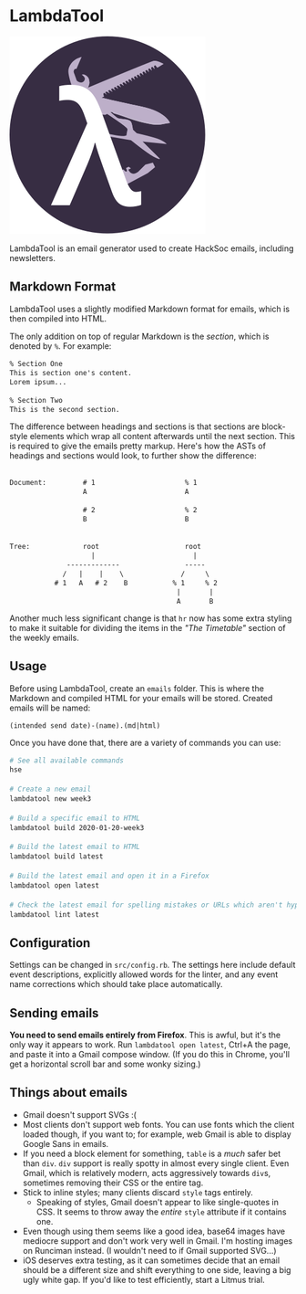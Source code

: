 # LambdaTool

![LambdaTool logo](logo/logo.svg)

LambdaTool is an email generator used to create HackSoc emails, including
newsletters.

## Markdown Format
LambdaTool uses a slightly modified Markdown format for emails, which is then
compiled into HTML.

The only addition on top of regular Markdown is the _section_, which is denoted
by `%`. For example:

```
% Section One
This is section one's content.
Lorem ipsum...

% Section Two
This is the second section.

```

The difference between headings and sections is that sections are block-style
elements which wrap all content afterwards until the next section. This is
required to give the emails pretty markup. Here's how the ASTs of headings and
sections would look, to further show the difference:

```

Document:         # 1                      % 1
                  A                        A

                  # 2                      % 2
                  B                        B


Tree:             root                     root
                    |                        |
              -------------                -----
             /   |    |    \              /     \
           # 1   A   # 2    B           % 1     % 2
                                         |       | 
                                         A       B
```

Another much less significant change is that `hr` now has some extra styling
to make it suitable for dividing the items in the _"The Timetable"_ section of
the weekly emails.

## Usage

Before using LambdaTool, create an `emails` folder. This is where the Markdown
and compiled HTML for your emails will be stored. Created emails will be named:

```
(intended send date)-(name).(md|html)
```

Once you have done that, there are a variety of commands you can use:

```bash
# See all available commands
hse

# Create a new email
lambdatool new week3

# Build a specific email to HTML
lambdatool build 2020-01-20-week3

# Build the latest email to HTML
lambdatool build latest

# Build the latest email and open it in a Firefox
lambdatool open latest

# Check the latest email for spelling mistakes or URLs which aren't hyperlinked
lambdatool lint latest
```

## Configuration

Settings can be changed in `src/config.rb`. The settings here include default
event descriptions, explicitly allowed words for the linter, and any event
name corrections which should take place automatically.

## Sending emails

**You need to send emails entirely from Firefox**. This is awful, but it's the
only way it appears to work. Run `lambdatool open latest`, Ctrl+A the page, and paste
it into a Gmail compose window. (If you do this in Chrome, you'll get a
horizontal scroll bar and some wonky sizing.)

## Things about emails

- Gmail doesn't support SVGs :(
- Most clients don't support web fonts. You can use fonts which the client
    loaded though, if you want to; for example, web Gmail is able to display
    Google Sans in emails. 
- If you need a block element for something, `table` is a _much_ safer bet
    than `div`. `div` support is really spotty in almost every single
    client. Even Gmail, which is relatively modern, acts aggressively towards
    `div`s, sometimes removing their CSS or the entire tag.
- Stick to inline styles; many clients discard `style` tags entirely.
    - Speaking of styles, Gmail doesn't appear to like single-quotes in CSS. It
        seems to throw away the _entire_ `style` attribute if it contains one.
- Even though using them seems like a good idea, base64 images have mediocre 
    support and don't work very well in Gmail. I'm hosting images on Runciman 
    instead. (I wouldn't need to if Gmail supported SVG...)
- iOS deserves extra testing, as it can sometimes decide that an email should
    be a different size and shift everything to one side, leaving a big ugly
    white gap. If you'd like to test efficiently, start a Litmus trial.